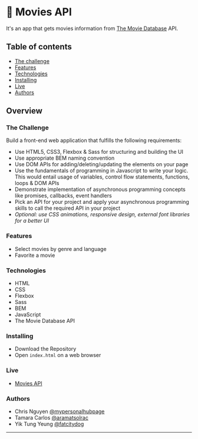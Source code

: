 # 🎥 Movies API

It's an app that gets movies information from [The Movie Database](https://www.themoviedb.org/) API.

## Table of contents

- [The challenge](#the-challenge)
- [Features](#features)
- [Technologies](#technologies)
- [Installing](#installing)
- [Live](#live)
- [Authors](#authors)

## Overview

### The Challenge

Build a front-end web application that fulfills the following requirements:

- Use HTML5, CSS3, Flexbox & Sass for structuring and building the UI
- Use appropriate BEM naming convention
- Use DOM APIs for adding/deleting/updating the elements on your page
- Use the fundamentals of programming in Javascript to write your logic. This would entail usage of variables, control flow statements, functions, loops & DOM APIs
- Demonstrate implementation of asynchronous programming concepts like promises, callbacks, event handlers
- Pick an API for your project and apply your asynchronous programming skills to call the required API in your project
- _Optional: use CSS animations, responsive design, external font libraries for a better UI_

### Features

- Select movies by genre and language
- Favorite a movie

### Technologies

- HTML
- CSS
- Flexbox
- Sass
- BEM
- JavaScript
- The Movie Database API

### Installing

- Download the Repository
- Open `index.html` on a web browser

### Live

- <a href="https://aramatsolrac.github.io/moviesAPI/" target="_blank">Movies API</a>

### Authors

- Chris Nguyen [@mypersonalhubpage](https://github.com/mypersonalhubpage)
- Tamara Carlos [@aramatsolrac](https://github.com/aramatsolrac)
- Yik Tung Yeung [@fatcitydog](https://github.com/fatcitydog)

---
